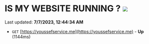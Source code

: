 # IS MY WEBSITE RUNNING ? [![](https://img.shields.io/static/v1?label=Sponsor&message=%E2%9D%A4&logo=GitHub&color=%23fe8e86)](https://github.com/sponsors/<username>)

Last updated: **7/7/2023, 12:44:34 AM**

- `GET` [https://youssefservice.me](https://youssefservice.me) - **Up** (1144ms)

